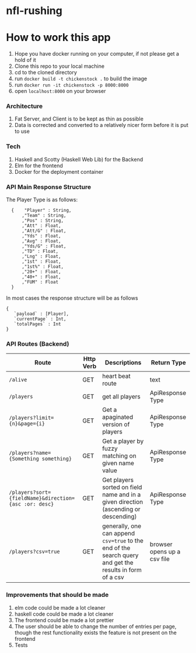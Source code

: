 # nfl-rushing

# How to work this app

1. Hope you have docker running on your computer, if not please get a hold of it 
2. Clone this repo to your local machine
3. cd to the cloned directory
4. run `docker build -t chickenstock .` to build the image
5. run `docker run -it chickenstock -p 8000:8000` 
6. open `localhost:8000` on your browser


### Architecture
1. Fat Server, and Client is to be kept as thin as possible
2. Data is corrected and converted to a relatively nicer form before it is put to use


### Tech
1. Haskell and Scotty (Haskell Web Lib) for the Backend
2. Elm for the frontend
3. Docker for the deployment container


### API Main Response Structure ###

The Player Type is as follows:

```
  {    "Player" : String,
      ,"Team" : String, 
      ,"Pos" : String,
      ,"Att" : Float,
      ,"Att/G" : Float,
      ,"Yds" : Float,
      ,"Avg" : Float,
      ,"Yds/G" : Float, 
      ,"TD" : Float,
      ,"Lng" : Float,
      ,"1st" : Float,
      ,"1st%" : Float,
      ,"20+" : Float,
      ,"40+" : Float,
      ,"FUM" : Float
  }

```


In most cases the response structure will be as follows

```
{
   `payload` : [Player],
   `currentPage` : Int,
   `totalPages` : Int
}

```

### API Routes (Backend)

| Route | Http Verb | Descriptions | Return Type |
|-------|-----------|--------------|-------------|
| `/alive` | GET | heart beat route | text |
| `/players`    |    GET    | get all players | ApiResponse Type |
| `/players?limit={n}&page={i}`| GET | Get a apaginated version of players | ApiResponse Type |
| `/players?name={Something something}` | GET | Get a player by fuzzy matching on given name value | ApiResponse Type |
| `/players?sort={fieldName}&direction={asc :or: desc}` | GET | Get players sorted on field name and in a given direction (ascending or descending) | ApiResponse Type |
| `/players?csv=true`| GET | generally, one can append `csv=true` to the end of the search query and get the results in form of a csv | browser opens up a csv file |


### Improvements that should be made
1. elm code could be made a lot cleaner
2. haskell code could be made a lot cleaner
3. The frontend could be made a lot prettier
4. The user should be able to change the number of entries per page, though the rest functionality exists the feature is not present on the frontend
5. Tests
